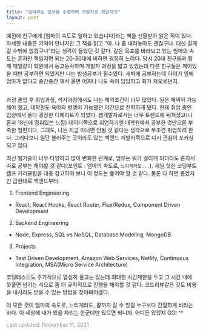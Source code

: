 ```yaml
---
title: "엄마라는 업무를 수행하며 개발자로 취업하기"
layout: post
---
```


예전에 친구에게 [엄마의 속도로 일하고 있습니다]라는 책을 선물받아 읽은 적이 있다. 자세한 내용은 기억이 안나지만 그 책을 읽고 "아. 나 좀 내려놓아도 괜찮구나. 대신 길게 갈 수밖에 없겠구나"라는 생각이 들었던 것 같다. 같은 목표를 바라보고 있는 엄마의 속도는 혼자만 책임지면 되는 20-30대에 비하면 굉장히 느리다. 당시 20대 친구들과 함께 매일같이 학원에서 동고동락하며 개발자 과정을 밟고 있었는데 다른 친구들은 깨어있을 때만 공부하면 되었지만 나는 밤샘공부가 필수였다. 새벽에 공부하는데 아이가 옆에 엄마가 없다고 중간중간 깨서 울면 어찌나 나도 속이 답답하고 화가 차오르던지. 

##

과정 졸업 후 취업과정, 석사과정에서도 나는 제약조건이 너무 많았다. 일은 재택이 가능해야 했고, 대학원도 육아와 병행이 가능했던 야간으로 진학하게 됐다. 현재 취업 중인 입장에서 둘다 굉장한 디메리트가 되었다. 웹개발자로서는 너무 트렌드에 뒤쳐졌고(나혼자 18년에 멈춰있는 느낌) 데이터쪽으로 취업하기엔 대학원에서 공부한 것만으론 부족한 형편이다. 그래도, 나는 지금 아니면 안될 것 같다는 생각으로 무조건 취업하려 한다. 그러다보니 일단 불러주는 곳이라도 있는 백엔드 개발자쪽으로 다시 관심이 포커싱되고 있다.      

최신 웹기술이 너무 다양하고 많이 변화한 관계로, 업무는 뭐가 걸리게 되더라도 혼자서 따로 공부는 해야할 것 같다(포인트 : 엄마의 속도로, `느리게라도...`). 제일 핫한 코딩부트캠프 커리큘럼을 대충 참고하여 보니 이 정도는 훑어야 할 것 같다. 물론 다 하면 좋겠지만 급한대로 백엔드부터.

1. Frontend Engineering
- React, React Hooks, React Router, Flux/Redux, Component Driven Development

2. Backend Engineering
- Node, Express, SQL vs NoSQL, Database Modeling, MongoDB

3. Projects
- Test Driven Development, Amazon Web Services, Netlify, Continuous Integration, MSA(Micro Service Architecture)

코딩테스트도 주기적으로 열심히 풀고는 있는데 최대한 시간제한을 두고 그 시간 내에 못풀면 넘기는 식으로 좀 더 규칙적으로 진행을 해야할 것 같다. 코드리뷰같은 것도 비용을 내서라도 받을 수 있는 방법을 찾아봐야겠다.

이 모든 것이 엄마의 속도로, 느리게라도, 끝까지 갈 수 있길 누구보다 간절하게 바라는 바다. 이 세상에 내가 있을 자리는 한군데만 있으면 되니까. 어디든 있겠지 GO! ^^

<font color='#909194'>Last updated: November 11, 2021</font>